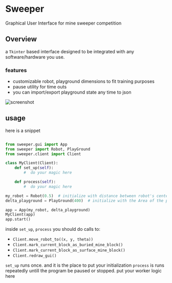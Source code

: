 # Sweeper #
Graphical User Interface for mine sweeper competition

## Overview ##
a `Tkinter` based interface designed to be integrated with any software/hardware you use.

### features ###

* customizable robot, playground dimensions to fit training purposes 
* pause utility for time outs
* you can import/export playground state any time to json

![screenshot](https://raw.github.com/myaser/sweeper/master/screenshot.png "screenshot")

## usage ##
here is a snippet 

```python

from sweeper.gui import App
from sweeper import Robot, PlayGround
from sweeper.client import Client

class MyClient(Client):
    def set_up(self):
        #  do your magic here

    def process(self):
        #  do your magic here

my_robot = Robot(0.5)  # initialize with distance between robot's center of math and the metal detector sensor
delta_playground = PlayGround(400)  # initialize with the Area of the playground

app = App(my_robot, delta_playground)
MyClient(app)
app.start()
```

inside `set_up`, `process` you should do calls to:
* `Client.move_robot_to((x, y, theta))`
* `Client.mark_current_block_as_buried_mine_block()`
* `Client.mark_current_block_as_surface_mine_block()`
* `Client.redraw_gui()`

`set_up` runs once. and it is the place to put your initialization 
`process` is runs repeatedly untill the program be paused or stopped. put your worker logic here
